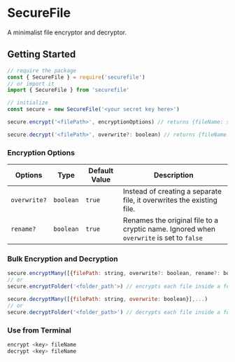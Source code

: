 # SecureFile
A minimalist file encryptor and decryptor.

## Getting Started
```js
// require the package
const { SecureFile } = require('securefile')
// or import it
import { SecureFile } from 'securefile'

// initialize
const secure = new SecureFile('<your secret key here>')

secure.encrypt('<filePath>', encryptionOptions) // returns {fileName: string, filePath: string}

secure.decrypt('<filePath>', overwrite?: boolean) // returns {fileName: string, filePath: string}
```

### Encryption Options
| Options | Type | Default Value | Description |
|---------|------|---------------|-------------|
| `overwrite?` | `boolean` | `true` | Instead of creating a separate file, it overwrites the existing file. |
| `rename?` | `boolean` | `true` | Renames the original file to a cryptic name. Ignored when `overwrite` is set to `false` |

### Bulk Encryption and Decryption
```js
secure.encryptMany([{filePath: string, overwrite?: boolean, rename?: boolean},...])
// or
secure.encryptFolder('<folder_path'>) // encrypts each file inside a folder

secure.decryptMany([{filePath: string, overwrite: boolean}],...)
// or
secure.decryptFolder('<folder_path>') // decrypts each file inside a folder
```

### Use from Terminal
```sh
encrypt <key> fileName
decrypt <key> fileName
```